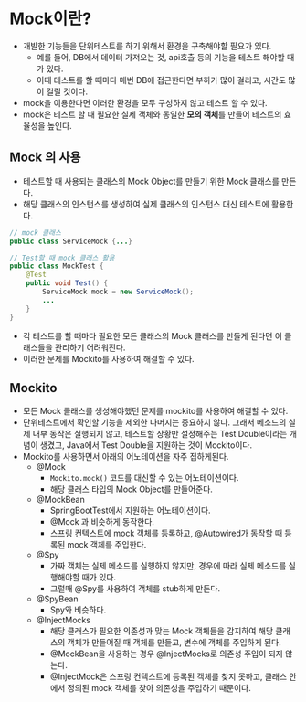 # Mock이란?
- 개발한 기능들을 단위테스트를 하기 위해서 환경을 구축해야할 필요가 있다.
  - 예를 들어, DB에서 데이터 가져오는 것, api호출 등의 기능을 테스트 해야할 때가 있다.
  - 이때 테스트를 할 때마다 매번 DB에 접근한다면 부하가 많이 걸리고, 시간도 많이 걸릴 것이다.
- mock을 이용한다면 이러한 환경을 모두 구성하지 않고 테스트 할 수 있다.
- mock은 테스트 할 때 필요한 실제 객체와 동일한 **모의 객체**를 만들어 테스트의 효율성을 높인다.

## Mock 의 사용
- 테스트할 때 사용되는 클래스의 Mock Object를 만들기 위한 Mock 클래스를 만든다.
- 해당 클래스의 인스턴스를 생성하여 실제 클래스의 인스턴스 대신 테스트에 활용한다.

```java
// mock 클래스
public class ServiceMock {...}

// Test할 때 mock 클래스 활용
public class MockTest {
	@Test
	public void Test() {
    	ServiceMock mock = new ServiceMock();
        ...
    }
}
```

- 각 테스트를 할 때마다 필요한 모든 클래스의 Mock 클래스를 만들게 된다면 이 클래스들을 관리하기 어려워진다.
- 이러한 문제를 Mockito를 사용하여 해결할 수 있다.

## Mockito
- 모든 Mock 클래스를 생성해야했던 문제를 mockito를 사용하여 해결할 수 있다.
- 단위테스트에서 확인할 기능을 제외한 나머지는 중요하지 않다. 그래서 메소드의 실제 내부 동작은 실행되지 않고, 테스트할 상황만 설정해주는 Test Double이라는 개념이 생겼고, Java에서 Test Double을 지원하는 것이 Mockito이다.
- Mockito를 사용하면서 아래의 어노테이션을 자주 접하게된다.
  - @Mock
    - `Mockito.mock()` 코드를 대신할 수 있는 어노테이션이다.
    - 해당 클래스 타입의 Mock Object를 만들어준다.
  - @MockBean
    - SpringBootTest에서 지원하는 어노테이션이다.
    - @Mock 과 비슷하게 동작한다.
    - 스프링 컨텍스트에 mock 객체를 등록하고, @Autowired가 동작할 때 등록된 mock 객체를 주입한다.
  - @Spy
    - 가짜 객체는 실제 메소드를 실행하지 않지만, 경우에 따라 실제 메소드를 실행해야할 때가 있다.
    - 그럴때 @Spy를 사용하여 객체를 stub하게 만든다.
  - @SpyBean
    - Spy와 비슷하다.
  - @InjectMocks
    - 해당 클래스가 필요한 의존성과 맞는 Mock 객체들을 감지하여 해당 클래스의 객체가 만들어질 때 객체를 만들고, 변수에 객체를 주입하게 된다.
    - @MockBean을 사용하는 경우 @InjectMocks로 의존성 주입이 되지 않는다.
    - @InjectMock은 스프링 컨텍스트에 등록된 객체를 찾지 못하고, 클래스 안에서 정의된 mock 객체를 찾아 의존성을 주입하기 때문이다.